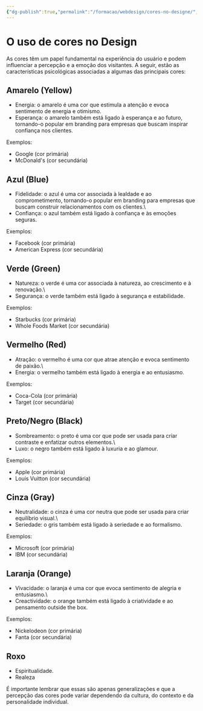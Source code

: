 ```yaml
---
{"dg-publish":true,"permalink":"/formacao/webdesign/cores-no-designe/","title":"Cores no designe","metatags":{"description":"características psicológicas associadas a algumas das principais cores"},"tags":["Webdesign","cores"],"noteIcon":"1","updated":"2025-01-22T19:32:37.429-03:00"}
---
```



# O uso de cores no Design

As cores têm um papel fundamental na experiência do usuário e podem influenciar a percepção e a emoção dos visitantes. A seguir, estão as características psicológicas associadas a algumas das principais cores:

## **Amarelo (Yellow)**

- Energia: o amarelo é uma cor que estimula a atenção e evoca sentimento de energia e otimismo.
- Esperança: o amarelo também está ligado à esperança e ao futuro, tornando-o popular em branding para empresas que buscam inspirar confiança nos clientes.

Exemplos:

- Google (cor primária)
- McDonald's (cor secundária)

## **Azul (Blue)**

- Fidelidade: o azul é uma cor associada à lealdade e ao comprometimento, tornando-o popular em branding para empresas que buscam construir relacionamentos com os clientes.\
- Confiança: o azul também está ligado à confiança e às emoções seguras.

Exemplos:

- Facebook (cor primária)
- American Express (cor secundária)

## **Verde (Green)**

- Natureza: o verde é uma cor associada à natureza, ao crescimento e à renovação.\
- Segurança: o verde também está ligado à segurança e estabilidade.

Exemplos:

- Starbucks (cor primária)
- Whole Foods Market (cor secundária)

## **Vermelho (Red)**

- Atração: o vermelho é uma cor que atrae atenção e evoca sentimento de paixão.\
- Energia: o vermelho também está ligado à energia e ao entusiasmo.

Exemplos:

- Coca-Cola (cor primária)
- Target (cor secundária)

## **Preto/Negro (Black)**

- Sombreamento: o preto é uma cor que pode ser usada para criar contraste e enfatizar outros elementos.\
- Luxo: o negro também está ligado à luxuria e ao glamour.

Exemplos:

- Apple (cor primária)
- Louis Vuitton (cor secundária)

## **Cinza (Gray)**

- Neutralidade: o cinza é uma cor neutra que pode ser usada para criar equilíbrio visual.\
- Seriedade: o gris também está ligado à seriedade e ao formalismo.

Exemplos:

- Microsoft (cor primária)
- IBM (cor secundária)

## **Laranja (Orange)**

- Vivacidade: o laranja é uma cor que evoca sentimento de alegria e entusiasmo.\
- Creactividade: o orange também está ligado à criatividade e ao pensamento outside the box.

Exemplos:

- Nickelodeon (cor primária)
- Fanta (cor secundária)

## **Roxo**

- Espiritualidade.
- Realeza

É importante lembrar que essas são apenas generalizações e que a percepção das cores pode variar dependendo da cultura, do contexto e da personalidade individual.
